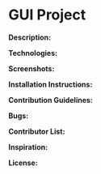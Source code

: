 # GUI Project

<b>Description:</b>


<b>Technologies:</b>


<b>Screenshots:</b>


<b>Installation Instructions:</b>


<b>Contribution Guidelines:</b>


<b>Bugs:</b>


<b>Contributor List:</b>


<b>Inspiration:</b>


<b>License:</b>
